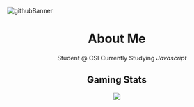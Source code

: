 <!--
**Alex-z01/Alex-z01** is a ✨ _special_ ✨ repository because its `README.md` (this file) appears on your GitHub profile.

Here are some ideas to get you started:

- 🔭 I’m currently working on ...
- 🌱 I’m currently learning ...
- 👯 I’m looking to collaborate on ...
- 🤔 I’m looking for help with ...
- 💬 Ask me about ...
- 📫 How to reach me: ...
- 😄 Pronouns: ...
- ⚡ Fun fact: ...
-->

![githubBanner](https://user-images.githubusercontent.com/69604949/165014619-b3059202-9abd-4f30-856b-de5f1d9ad531.gif)

<div align='center'>
  <h1> About Me </h1>
  <ul>
    <li style='display: inline-block; list-style-position: inside;'>Student @ CSI</li>
    <li style='display: inline-block; list-style-position: inside;'>Currently Studying <i>Javascript</i> </li>
  </ul>

  <h2> Gaming Stats </h2>
  <img src="https://steam-stat.vercel.app/api?profileName=zchicken"/>

</div>
